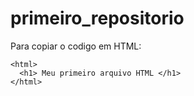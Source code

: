 # primeiro_repositorio

Para copiar o codigo em HTML:
```
<html>
  <h1> Meu primeiro arquivo HTML </h1>
</html>
```
